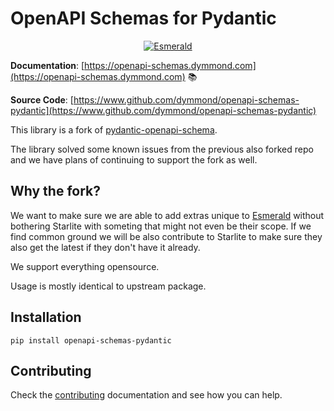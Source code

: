 # OpenAPI Schemas for Pydantic

<!-- markdownlint-disable -->
<p align="center">
  <a href="https://esmerald.dev"><img src="https://res.cloudinary.com/dymmond/image/upload/v1673619342/esmerald/img/logo-gr_z1ot8o.png" alt='Esmerald'></a>
</p>

**Documentation**: [https://openapi-schemas.dymmond.com](https://openapi-schemas.dymmond.com) 📚

**Source Code**: [https://www.github.com/dymmond/openapi-schemas-pydantic](https://www.github.com/dymmond/openapi-schemas-pydantic)

This library is a fork of [pydantic-openapi-schema](https://github.com/starlite-api/pydantic-openapi-schema).

The library solved some known issues from the previous also forked repo and we have plans of continuing to support the fork as
well. 

## Why the fork?

We want to make sure we are able to add extras unique to [Esmerald](https://esmerald.dymmond.com) without
bothering Starlite with someting that might not even be their scope. If we find common ground we will be also
contribute to Starlite to make sure they also get the latest if they don't have it already.

We support everything opensource.

Usage is mostly identical to upstream package.


## Installation

```shell
pip install openapi-schemas-pydantic
```

## Contributing

Check the [contributing](openapi-schemas.dymmond.com/contributing) documentation and see how you can help.

